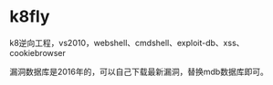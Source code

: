 # k8fly
k8逆向工程，vs2010，webshell、cmdshell、exploit-db、xss、cookiebrowser

漏洞数据库是2016年的，可以自己下载最新漏洞，替换mdb数据库即可。
